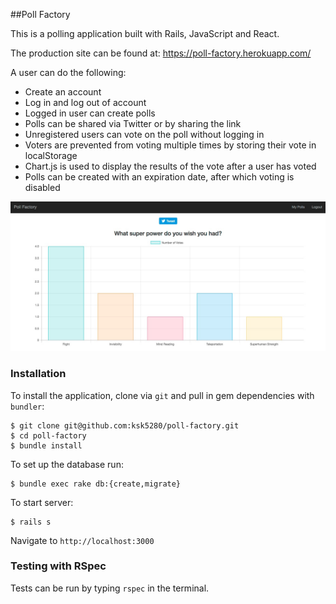 ##Poll Factory

This is a polling application built with Rails, JavaScript and React.

The production site can be found at: https://poll-factory.herokuapp.com/

A user can do the following:
* Create an account
* Log in and log out of account
* Logged in user can create polls
* Polls can be shared via Twitter or by sharing the link
* Unregistered users can vote on the poll without logging in
* Voters are prevented from voting multiple times by storing their vote in localStorage
* Chart.js is used to display the results of the vote after a user has voted
* Polls can be created with an expiration date, after which voting is disabled

![screenshot](Poll_Factory.jpg)

### Installation

To install the application, clone via ```git``` and pull in gem dependencies with ```bundler```:

```
$ git clone git@github.com:ksk5280/poll-factory.git
$ cd poll-factory
$ bundle install
```

To set up the database run:

```
$ bundle exec rake db:{create,migrate}
```

To start server:
```
$ rails s
```
Navigate to ```http://localhost:3000```

### Testing with RSpec

Tests can be run by typing ```rspec``` in the terminal.
